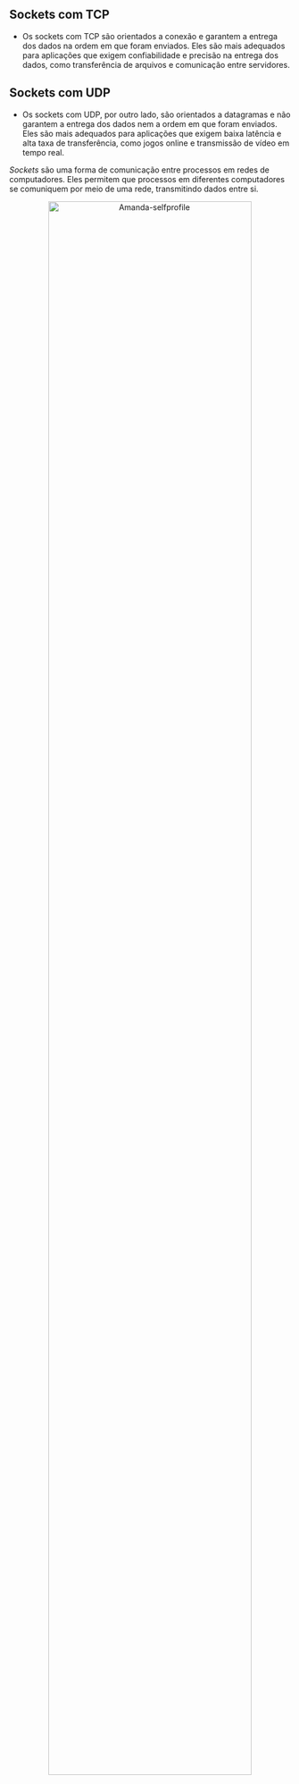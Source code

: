 ## Sockets com TCP

- Os sockets com TCP são orientados a conexão e garantem a entrega dos dados na ordem em que foram enviados. Eles são mais adequados para aplicações que exigem confiabilidade e precisão na entrega dos dados, como transferência de arquivos e comunicação entre servidores.

## Sockets com UDP

- Os sockets com UDP, por outro lado, são orientados a datagramas e não garantem a entrega dos dados nem a ordem em que foram enviados. Eles são mais adequados para aplicações que exigem baixa latência e alta taxa de transferência, como jogos online e transmissão de vídeo em tempo real.

*Sockets* são uma forma de comunicação entre processos em redes de computadores. Eles permitem que processos em diferentes computadores se comuniquem por meio de uma rede, transmitindo dados entre si.


<div align="center">
  <img align="center" alt="Amanda-selfprofile" width="85%"  src="https://user-images.githubusercontent.com/72527935/224857503-ef45f69c-ca38-40b7-b1b8-b1d07fa1e000.png">
</div>
